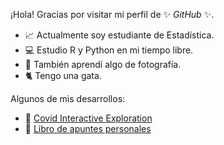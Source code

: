 ¡Hola! Gracias por visitar mi perfil de ✨ _GitHub_ ✨.

- 📈 Actualmente soy estudiante de Estadística.
- 💻 Estudio R y Python en mi tiempo libre.
- 📸 También aprendí algo de fotografía.
- 🐈 Tengo una gata.

Algunos de mis desarrollos:
- 🦠 [Covid Interactive Exploration](https://estebanr.shinyapps.io/covid-interactive-exploration/)
- 📖 [Libro de apuntes personales](https://estebanrucan.github.io/personal-book/)
